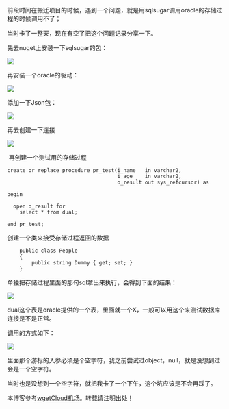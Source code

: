 
前段时间在搬迁项目的时候，遇到一个问题，就是用sqlsugar调用oracle的存储过程的时候调用不了；


当时卡了一整天，现在有空了把这个问题记录分享一下。


先去nuget上安装一下sqlsugar的包：


![](https://img2024.cnblogs.com/blog/2064545/202411/2064545-20241108101949650-1382148116.png)


再安装一个oracle的驱动：


![](https://img2024.cnblogs.com/blog/2064545/202411/2064545-20241108102105481-296588224.png)


添加一下Json包：


![](https://img2024.cnblogs.com/blog/2064545/202411/2064545-20241108102805222-1710393278.png)


再去创建一下连接


![](https://img2024.cnblogs.com/blog/2064545/202411/2064545-20241108102304253-1713610700.png)


 再创建一个测试用的存储过程




```
create or replace procedure pr_test(i_name   in varchar2,
                                    i_age    in varchar2,
                                    o_result out sys_refcursor) as

begin

  open o_result for
    select * from dual;

end pr_test;
```


创建一个类来接受存储过程返回的数据




```
    public class People
    {
        public string Dummy { get; set; }
    }
```


单独把存储过程里面的那句sql拿出来执行，会得到下面的结果：


![](https://img2024.cnblogs.com/blog/2064545/202411/2064545-20241108105112170-619734170.png)


dual这个表是oracle提供的一个表，里面就一个X，一般可以用这个来测试数据库连接是不是正常。


调用的方式如下：


![](https://img2024.cnblogs.com/blog/2064545/202411/2064545-20241108103630126-367139416.png)


里面那个游标的入参必须是个空字符，我之前尝试过object，null，就是没想到过会是一个空字符。


当时也是没想到一个空字符，就把我卡了一个下午，这个坑应该是不会再踩了。


 本博客参考[wgetCloud机场](https://tabijibiyori.org)。转载请注明出处！
